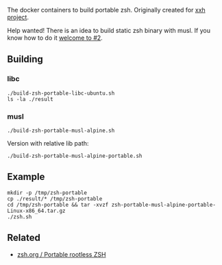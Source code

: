 The docker containers to build portable zsh. Originally created for [xxh project](https://github.com/xxh/xxh).

Help wanted! There is an idea to build static zsh binary with musl. If you know how to do it [welcome to #2](https://github.com/xxh/zsh-portable/issues/2).

## Building
### libc
```shell script
./build-zsh-portable-libc-ubuntu.sh
ls -la ./result
```

### musl
```
./build-zsh-portable-musl-alpine.sh
```
Version with relative lib path: 
```
./build-zsh-portable-musl-alpine-portable.sh
```

## Example
```
mkdir -p /tmp/zsh-portable
cp ./result/* /tmp/zsh-portable 
cd /tmp/zsh-portable && tar -xvzf zsh-portable-musl-alpine-portable-Linux-x86_64.tar.gz
./zsh.sh
```

## Related
* [zsh.org / Portable rootless ZSH](https://www.zsh.org/mla/workers/2019/msg00866.html)
